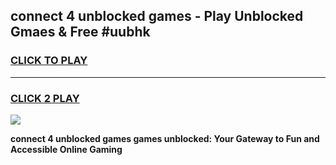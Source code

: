 
## connect 4 unblocked games - Play Unblocked Gmaes & Free #uubhk
<h3>
<a href="https://news.freeplayer.one?title=connect_4_unblocked_games&ref=24F">CLICK TO PLAY</a></h3>
<hr>

<h3>
<a href="https://news.freeplayer.one?title=connect_4_unblocked_games&ref=24F">CLICK 2 PLAY</a>
  
</h3>

<a href="https://news.freeplayer.one?title=connect_4_unblocked_games&ref=24F/"><img src="https://clearcache.store/games.png"></a>


**connect 4 unblocked games games unblocked: Your Gateway to Fun and Accessible Online Gaming**
